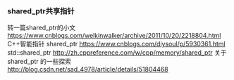 ### shared_ptr共享指针
转一篇shared_ptr的小文 https://www.cnblogs.com/welkinwalker/archive/2011/10/20/2218804.html
C++智能指针 shared_ptr https://www.cnblogs.com/diysoul/p/5930361.html
std::shared_ptr http://zh.cppreference.com/w/cpp/memory/shared_ptr
关于shared_ptr 的一些探索 http://blog.csdn.net/sad_4978/article/details/51804468
